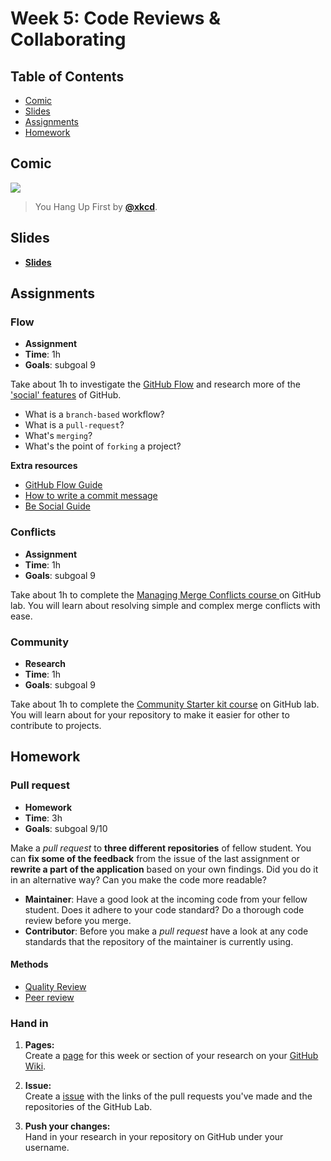 <!--lint disable no-html-->

# Week 5: Code Reviews & Collaborating

## Table of Contents

*   [Comic](#comic)
*   [Slides](#slides)
*   [Assignments](#assignments)
*   [Homework](#homework)

## Comic

[![][comic-cover]][comic-link]

> You Hang Up First by [**@xkcd**][comic-author].

## Slides

*   [**Slides**][slides-lab]

## Assignments

### Flow

*   **Assignment**
*   **Time**: 1h
*   **Goals**: subgoal 9

Take about 1h to investigate the [GitHub Flow](https://guides.github.com/introduction/flow/) and research more of the ['social' features](https://guides.github.com/activities/socialize/) of GitHub.

* What is a `branch-based` workflow?
* What is a `pull-request`?
* What's `merging`?
* What's the point of `forking` a project?

**Extra resources**
* [GitHub Flow Guide](https://guides.github.com/introduction/flow/)
* [How to write a commit message](https://chris.beams.io/posts/git-commit/)
* [Be Social Guide](https://guides.github.com/activities/socialize/)

### Conflicts

*   **Assignment**
*   **Time**: 1h
*   **Goals**: subgoal 9

Take about 1h to complete the [Managing Merge Conflicts course ](https://lab.github.com/githubtraining/managing-merge-conflicts) on GitHub lab. You will learn about resolving simple and complex merge conflicts with ease.

### Community

*   **Research**
*   **Time**: 1h
*   **Goals**: subgoal 9

Take about 1h to complete the [Community Starter kit course](https://lab.github.com/githubtraining/community-starter-kit) on GitHub lab. You will learn about for your repository to make it easier for other to contribute to projects.

## Homework

### Pull request

*   **Homework**
*   **Time**: 3h
*   **Goals**: subgoal 9/10

Make a _pull request_ to **three different repositories** of fellow student. You can **fix some of the feedback** from the issue of the last assignment or **rewrite a part of the application** based on your own findings. Did you do it in an alternative way? Can you make the code more readable?

* **Maintainer**: Have a good look at the incoming code from your fellow student. Does it adhere to your code standard? Do a thorough code review before you merge.
* **Contributor**: Before you make a _pull request_ have a look at any code standards that the repository of the maintainer is currently using.

#### Methods
*   [Quality Review](www.cmdmethods.nl/cards/showroom/quality-review)
*   [Peer review](http://www.cmdmethods.nl/cards/showroom/peer-review)

### Hand in

1. **Pages:** <br>
Create a [page](https://guides.github.com/features/wikis/#adding-pages) for this week or section of your research on your [GitHub Wiki](https://guides.github.com/features/wikis/#creating-your-wiki).

1. **Issue:** <br>
Create a [issue](https://github.com/cmda-bt/pt-course-18-19/issues/new/choose) with the links of the pull requests you've made and the repositories of the GitHub Lab.

1. **Push your changes:** <br>
Hand in your research in your repository on GitHub under your username.


[bugs]: readme.md#goals

[comic-cover]: https://imgs.xkcd.com/comics/you_hang_up_first.png

[comic-link]: https://xkcd.com/698/

[comic-author]: https://xkcd.com

[slides-lab]: https://docs.google.com/presentation/d/1Juo14Vdw1K_h63cQU3fa0Kskvq-aUCi8NDMrZf3ZT4g/edit?usp=sharing

[w2lab]: week-2.md#lab
